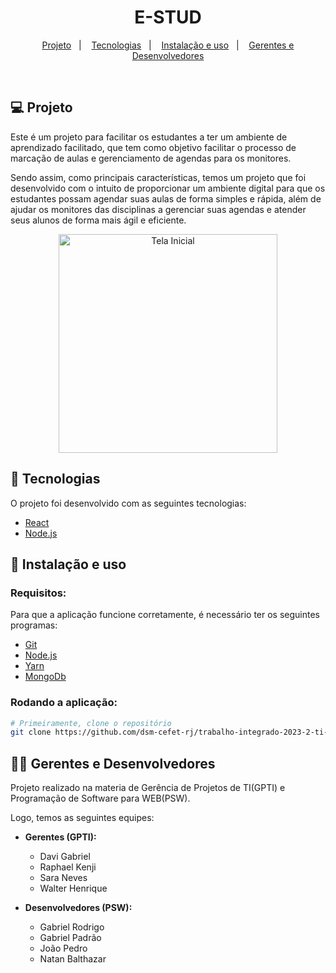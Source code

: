 <h1 align="center">
    E-STUD
</h1>

<p align="center">
  <a href="#-projeto">Projeto</a>&nbsp;&nbsp;&nbsp;|&nbsp;&nbsp;&nbsp;
  <a href="#-tecnologias">Tecnologias</a>&nbsp;&nbsp;&nbsp;|&nbsp;&nbsp;&nbsp;
  <a href="#-instalação-e-uso">Instalação e uso</a>&nbsp;&nbsp;&nbsp;|&nbsp;&nbsp;&nbsp;
  <a href="#-gerentes-e-desenvolvedores">Gerentes e Desenvolvedores</a>
</p>

<br/>

## 💻 Projeto

Este é um projeto para facilitar os estudantes a ter um ambiente de aprendizado facilitado, que tem como objetivo facilitar o processo de marcação de aulas e gerenciamento de agendas para os monitores.

Sendo assim, como principais características, temos um projeto que foi desenvolvido com o intuito de proporcionar um ambiente digital para que os estudantes possam agendar suas aulas de forma simples e rápida, além de ajudar os monitores das disciplinas a gerenciar suas agendas e atender seus alunos de forma mais ágil e eficiente.

<div align="center">
<img alt="Tela Inicial" title="Tela Inicial" src="https://github.com/dsm-cefet-rj/trabalho-integrado-2023-2-ti-2023-2-grupo-6/assets/62712246/55f9c807-c2ce-4bbe-a696-188ce4173b36" height="350px" />
</div>

## 🚀 Tecnologias

O projeto foi desenvolvido com as seguintes tecnologias:

- [React](https://legacy.reactjs.org/docs/getting-started.html)
- [Node.js](https://nodejs.org/)

## 🔧 Instalação e uso

### Requisitos:

Para que a aplicação funcione corretamente, é necessário ter os seguintes programas:

- [Git](https://git-scm.com)
- [Node.js](https://nodejs.org/)
- [Yarn](https://yarnpkg.com/)
- [MongoDb](https://www.mongodb.com/)

### Rodando a aplicação:

```bash
# Primeiramente, clone o repositório
git clone https://github.com/dsm-cefet-rj/trabalho-integrado-2023-2-ti-2023-2-grupo-6.git
```

## 👨‍💻 Gerentes e Desenvolvedores

Projeto realizado na materia de Gerência de Projetos de TI(GPTI) e Programação de Software para WEB(PSW).

Logo, temos as seguintes equipes:

- **Gerentes (GPTI):**

  - Davi Gabriel
  - Raphael Kenji
  - Sara Neves
  - Walter Henrique

- **Desenvolvedores (PSW):**

  - Gabriel Rodrigo
  - Gabriel Padrão
  - João Pedro
  - Natan Balthazar
